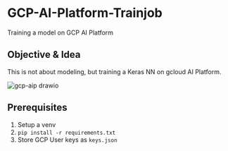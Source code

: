# GCP-AI-Platform-Trainjob
Training a model on GCP AI Platform

## Objective & Idea
This is not about modeling, but training a Keras NN on gcloud AI Platform.

![gcp-aip drawio](https://user-images.githubusercontent.com/58488209/132772559-41c6c406-b047-4955-ab2d-4ec73cc038d6.png)

## Prerequisites
1) Setup a venv
2) `pip install -r requirements.txt`
3) Store GCP User keys as `keys.json`

